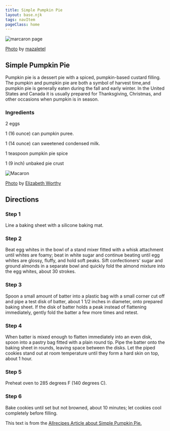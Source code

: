 ```yaml
---
title: Simple Pumpkin Pie
layout: base.njk
tags: navItem
pageClass: home
---
```

<main>
  <body>
  <section class="recipeherobanner">
 <div class="recipeimg">
    <img src="/images/pie.jpg" alt="marcaron page">
     <p class="credit"><a href="https://www.flickr.com/photos/meg-z/5209610108/in/photolist-8WmBzW-t9CKb-bPyY3D-dv6c82-5aECcr-7S7Bc-6kDWQA-6RJRJL-2C76ef-71Sdak-qhrrwp-gNmTV-4FtcSh-yHs6J-9iUJRh-5dGuMC-5pR3tE-khDx-WxDn1-6hvhj6-dgK1Se-6ePXwu-c8QiVb-6SY4Sv-82BuLD-hKXB-4TxdAN-VMKvPv-dgK14V-5cSWRR-49Gbi-5cSXvM-dgK2cQ-86tofd-5WVAc-7Z25Zm-qP7mE-6rRsB-7U4ma5-p6mz2-82kMRg-dwg4Q6-hgduUA-26QHyQv-2VU9ec-83SqSg-4yKTy4-qD8g2-9dzQ7H-pWAd7c">Photo</a> by <a href="https://www.flickr.com/photos/meg-z/">mazaletel</a></p>
    </div>
    <div class="recipeheretext">
    <h1>Simple Pumpkin Pie</h1>
    <p>Pumpkin pie is a dessert pie with a spiced, pumpkin-based custard filling. The pumpkin and pumpkin pie are both a symbol of harvest time,and pumpkin pie is generally eaten during the fall and early winter. In the United States and Canada it is usually prepared for Thanksgiving, Christmas, and other occasions when pumpkin is in season.</p>
    </div>
  </section>
<!-- steps-->
<section class="step">
    <div class="stepdescription">
      <h3>Ingredients</h3>
      <p>2 eggs</p>
      <p>1 (16 ounce) can pumpkin puree.</p>
      <p>1 (14 ounce) can sweetened condensed milk.</p>
      <p>1 teaspoon pumpkin pie spice</p>
      <p>1 (9 inch) unbaked pie crust</p>
    </div>
    <div class="recipeimg">
      <img src="/images/pie2.jpg" alt="Macaron">
       <p class="credit"><a href="https://www.flickr.com/photos/25785573@N06/35304641151/in/photolist-VMKvPv-dgK14V-5cSWRR-49Gbi-5cSXvM-dgK2cQ-86tofd-5WVAc-7Z25Zm-qP7mE-6rRsB-7U4ma5-p6mz2-82kMRg-dwg4Q6-hgduUA-26QHyQv-2VU9ec-83SqSg-4yKTy4-qD8g2-9dzQ7H-pWAd7c-hwtSL-bbo3f-a9fYKw-82BuyM-52Skyh-zxd29u-7iLBpt-6x7zPE-6YBJNX-5KEpB-8YBR6-c9U2o-75Gwzp-5qjVva-4kyaAH-xeo3R-6tMZnK-21reHy-6FGNYj-7S3BV-3XkvkE-iZpawL-4yq1iM-bR9gbi-4eH5T4-RhRaXs-sUqwc">Photo</a> by <a href="https://www.flickr.com/photos/25785573@N06/">
Elizabeth Worthy</a></p>
    </div>
    
  </section>
   <section class="directions">
      <h1>Directions</h1>
      <div class="steplayout">
      <h3 class="w30">Step 1</h3>
      <p class="w70">Line a baking sheet with a silicone baking mat.</p>
      </div>
      <div class="steplayout">
       <h3 class="w30" >Step 2</h3>
       <p class="w50">Beat egg whites in the bowl of a stand mixer fitted with a whisk attachment until whites are foamy; beat in white sugar and continue beating until egg whites are glossy, fluffy, and hold soft peaks. Sift confectioners' sugar and ground almonds in a separate bowl and quickly fold the almond mixture into the egg whites, about 30 strokes.</p>
      </div>
      <div class="steplayout">
       <h3 class="w30">Step 3</h3>
       <p class="w50">Spoon a small amount of batter into a plastic bag with a small corner cut off and pipe a test disk of batter, about 1 1/2 inches in diameter, onto prepared baking sheet. If the disk of batter holds a peak instead of flattening immediately, gently fold the batter a few more times and retest.</p>
      </div>
      <div class="steplayout">
         <h3 class="w30">Step 4</h3>
         <p class="w50">When batter is mixed enough to flatten immediately into an even disk, spoon into a pastry bag fitted with a plain round tip. Pipe the batter onto the baking sheet in rounds, leaving space between the disks. Let the piped cookies stand out at room temperature until they form a hard skin on top, about 1 hour.</p>
        </div>
      <div class="steplayout">
          <h3 class="w30">Step 5</h3>
          <p class="w70">Preheat oven to 285 degrees F (140 degrees C).</p>
      </div>
      <div class="steplayout">
       <h3 class="w30">Step 6</h3>
       <p class="w70">Bake cookies until set but not browned, about 10 minutes; let cookies cool completely before filling.</p>
       </div>
       <div class="article-credit">This text is from the <a href="https://www.allrecipes.com/recipe/229932/simple-pumpkin-pie/">Allrecipes Article about Simple Pumpkin Pie.</a></div>
    </section>
  
  </body>
</main>